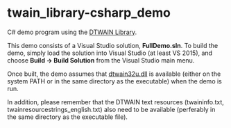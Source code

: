 # twain_library-csharp_demo
C# demo program using the <a href="https://github.com/dynarithmic/twain_library" target="_blank">DTWAIN Library</a>.

This demo consists of a Visual Studio solution, **FullDemo.sln**.  To build the demo, simply load the solution into Visual Studio (at least VS 2015), and choose **Build -> Build Solution** from the Visual Studio main menu.

Once built, the demo assumes that <a href="https://github.com/dynarithmic/twain_library/tree/master/binaries/32bit" target="_blank">dtwain32u.dll</a> is available (either on the system PATH or in the same directory as the executable) when the demo is run.  

In addition, please remember that the DTWAIN text resources (twaininfo.txt, twainresourcestrings_english.txt) also need to be available (perferably in the same directory as the executable file).

